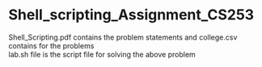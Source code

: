 # Shell_scripting_Assignment_CS253
Shell_Scripting.pdf contains the problem statements and college.csv contains for the problems
<br>
lab.sh file is the script file for solving the above problem

